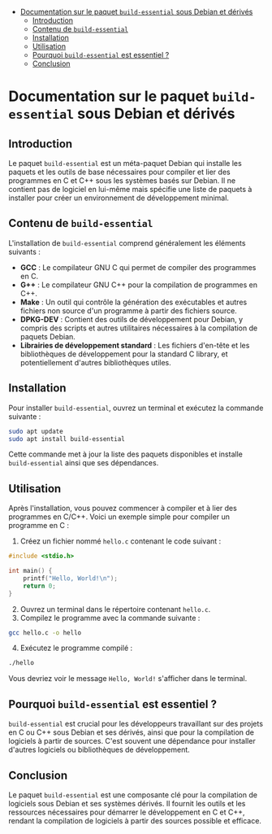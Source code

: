 - [Documentation sur le paquet `build-essential` sous Debian et dérivés](#documentation-sur-le-paquet-build-essential-sous-debian-et-dérivés)
  - [Introduction](#introduction)
  - [Contenu de `build-essential`](#contenu-de-build-essential)
  - [Installation](#installation)
  - [Utilisation](#utilisation)
  - [Pourquoi `build-essential` est essentiel ?](#pourquoi-build-essential-est-essentiel-)
  - [Conclusion](#conclusion)


# Documentation sur le paquet `build-essential` sous Debian et dérivés

## Introduction

Le paquet `build-essential` est un méta-paquet Debian qui installe les paquets et les outils de base nécessaires pour compiler et lier des programmes en C et C++ sous les systèmes basés sur Debian. Il ne contient pas de logiciel en lui-même mais spécifie une liste de paquets à installer pour créer un environnement de développement minimal.

## Contenu de `build-essential`

L'installation de `build-essential` comprend généralement les éléments suivants :

- **GCC** : Le compilateur GNU C qui permet de compiler des programmes en C.
- **G++** : Le compilateur GNU C++ pour la compilation de programmes en C++.
- **Make** : Un outil qui contrôle la génération des exécutables et autres fichiers non source d'un programme à partir des fichiers source.
- **DPKG-DEV** : Contient des outils de développement pour Debian, y compris des scripts et autres utilitaires nécessaires à la compilation de paquets Debian.
- **Librairies de développement standard** : Les fichiers d'en-tête et les bibliothèques de développement pour la standard C library, et potentiellement d'autres bibliothèques utiles.

## Installation

Pour installer `build-essential`, ouvrez un terminal et exécutez la commande suivante :

```bash
sudo apt update
sudo apt install build-essential
```

Cette commande met à jour la liste des paquets disponibles et installe `build-essential` ainsi que ses dépendances.

## Utilisation

Après l'installation, vous pouvez commencer à compiler et à lier des programmes en C/C++. Voici un exemple simple pour compiler un programme en C :

1. Créez un fichier nommé `hello.c` contenant le code suivant :

```c
#include <stdio.h>

int main() {
    printf("Hello, World!\n");
    return 0;
}
```

2. Ouvrez un terminal dans le répertoire contenant `hello.c`.
3. Compilez le programme avec la commande suivante :

```bash
gcc hello.c -o hello
```

4. Exécutez le programme compilé :

```bash
./hello
```

Vous devriez voir le message `Hello, World!` s'afficher dans le terminal.

## Pourquoi `build-essential` est essentiel ?

`build-essential` est crucial pour les développeurs travaillant sur des projets en C ou C++ sous Debian et ses dérivés, ainsi que pour la compilation de logiciels à partir de sources. C'est souvent une dépendance pour installer d'autres logiciels ou bibliothèques de développement.

## Conclusion

Le paquet `build-essential` est une composante clé pour la compilation de logiciels sous Debian et ses systèmes dérivés. Il fournit les outils et les ressources nécessaires pour démarrer le développement en C et C++, rendant la compilation de logiciels à partir des sources possible et efficace.